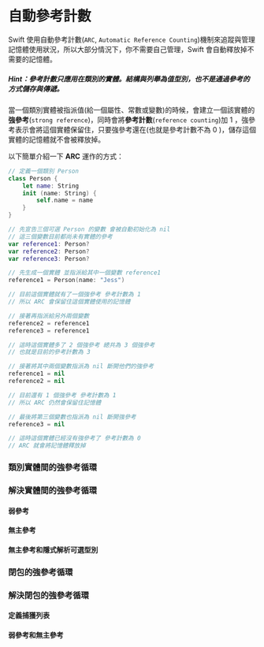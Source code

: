 # 自動參考計數

Swift 使用自動參考計數(`ARC`, `Automatic Reference Counting`)機制來追蹤與管理記憶體使用狀況，所以大部分情況下，你不需要自己管理，Swift 會自動釋放掉不需要的記憶體。

##### Hint：參考計數只應用在類別的實體。結構與列舉為值型別，也不是通過參考的方式儲存與傳遞。

當一個類別實體被指派值(給一個屬性、常數或變數)的時候，會建立一個該實體的**強參考**(`strong reference`)，同時會將**參考計數**(`reference counting`)加 1 ，強參考表示會將這個實體保留住，只要強參考還在(也就是參考計數不為 0 )，儲存這個實體的記憶體就不會被釋放掉。

以下簡單介紹一下 **ARC** 運作的方式：

```swift
// 定義一個類別 Person
class Person {
    let name: String
    init (name: String) {
        self.name = name
    }
}

// 先宣告三個可選 Person 的變數 會被自動初始化為 nil
// 這三個變數目前都尚未有實體的參考
var reference1: Person?
var reference2: Person?
var reference3: Person?

// 先生成一個實體 並指派給其中一個變數 reference1
reference1 = Person(name: "Jess")

// 目前這個實體就有了一個強參考 參考計數為 1
// 所以 ARC 會保留住這個實體使用的記憶體

// 接著再指派給另外兩個變數
reference2 = reference1
reference3 = reference1

// 這時這個實體多了 2 個強參考 總共為 3 個強參考
// 也就是目前的參考計數為 3

// 接著將其中兩個變數指派為 nil 斷開他們的強參考
reference1 = nil
reference2 = nil

// 目前還有 1 個強參考 參考計數為 1
// 所以 ARC 仍然會保留住記憶體

// 最後將第三個變數也指派為 nil 斷開強參考
reference3 = nil

// 這時這個實體已經沒有強參考了 參考計數為 0
// ARC 就會將記憶體釋放掉

```


### 類別實體間的強參考循環


### 解決實體間的強參考循環

#### 弱參考

#### 無主參考

#### 無主參考和隱式解析可選型別


### 閉包的強參考循環


### 解決閉包的強參考循環

#### 定義捕獲列表

#### 弱參考和無主參考






